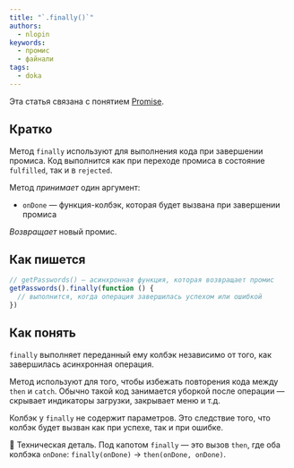 ```yaml
---
title: "`.finally()`"
authors:
  - nlopin
keywords:
  - промис
  - файнали
tags:
  - doka
---
```


Эта статья связана с понятием [Promise](/js/promise/).

## Кратко

Метод `finally` используют для выполнения кода при завершении промиса. Код выполнится как при переходе промиса в состояние `fulfilled`, так и в `rejected`.

Метод _принимает_ один аргумент:

- `onDone` — функция-колбэк, которая будет вызвана при завершении промиса

_Возвращает_ новый промис.

## Как пишется

```js
// getPasswords() — асинхронная функция, которая возвращает промис
getPasswords().finally(function () {
  // выполнится, когда операция завершилась успехом или ошибкой
})
```

## Как понять

`finally` выполняет переданный ему колбэк независимо от того, как завершилась асинхронная операция.

Метод используют для того, чтобы избежать повторения кода между `then` и `catch`. Обычно такой код занимается уборкой после операции — скрывает индикаторы загрузки, закрывает меню и т.д.

Колбэк у `finally` не содержит параметров. Это следствие того, что колбэк будет вызван как при успехе, так и при ошибке.

<aside>

🔧 Техническая деталь. Под капотом `finally` — это вызов `then`, где оба колбэка `onDone`: `finally(onDone)` → `then(onDone, onDone)`.

</aside>
